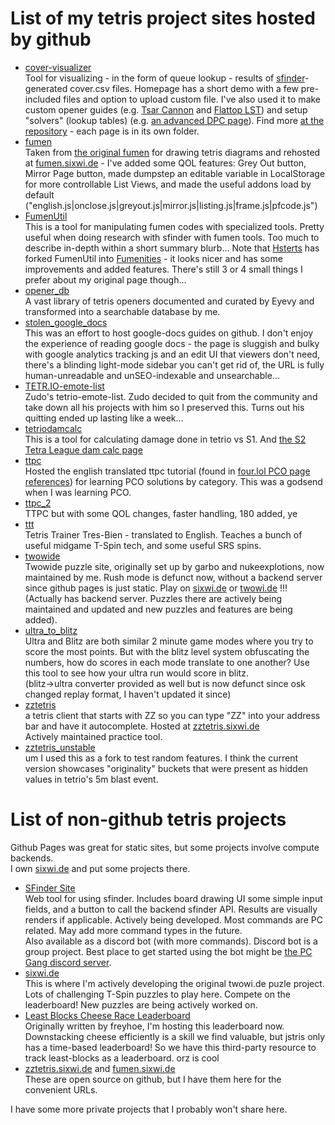 # List of my tetris project sites hosted by github

- [cover-visualizer](/cover-visualizer)  
    Tool for visualizing - in the form of queue lookup - results of [sfinder](https://github.com/knewjade/solution-finder)-generated cover.csv files. Homepage has a short demo with a few pre-included files and option to upload custom file. I've also used it to make custom opener guides (e.g. [Tsar Cannon](https://swng.github.io/cover-visualizer/tsar_cannon/) and [Flattop LST](https://swng.github.io/cover-visualizer/flattop_lst/)) and setup "solvers" (lookup tables) (e.g. [an advanced DPC page](https://swng.github.io/cover-visualizer/dpc_4/)). Find more [at the repository](https://github.com/swng/cover-visualizer) - each page is in its own folder.
- [fumen](/fumen)  
    Taken from [the original fumen](https://fumen.zui.jp/) for drawing tetris diagrams and rehosted at [fumen.sixwi.de](https://fumen.sixwi.de/) - I've added some QOL features: Grey Out button, Mirror Page button, made dumpstep an editable variable in LocalStorage for more controllable List Views, and made the useful addons load by default ("english.js|onclose.js|greyout.js|mirror.js|listing.js|frame.js|pfcode.js")
- [FumenUtil](/FumenUtil)  
    This is a tool for manipulating fumen codes with specialized tools. Pretty useful when doing research with sfinder with fumen tools. Too much to describe in-depth within a short summary blurb... Note that [Hsterts](https://github.com/hsterts) has forked FumenUtil into [Fumenities](https://hsterts.github.io/Fumenities/) - it looks nicer and has some improvements and added features. There's still 3 or 4 small things I prefer about my original page though...
- [opener_db](/opener_db)  
    A vast library of tetris openers documented and curated by Eyevy and transformed into a searchable database by me.
- [stolen_google_docs](/stolen_google_docs)  
    This was an effort to host google-docs guides on github. I don't enjoy the experience of reading google docs - the page is sluggish and bulky with google analytics tracking js and an edit UI that viewers don't need, there's a blinding light-mode sidebar you can't get rid of, the URL is fully human-unreadable and unSEO-indexable and unsearchable...
- [TETR.IO-emote-list](/TETR.IO-emote-list)  
    Zudo's tetrio-emote-list. Zudo decided to quit from the community and take down all his projects with him so I preserved this. Turns out his quitting ended up lasting like a week...
- [tetriodamcalc](/tetriodamcalc)  
    This is a tool for calculating damage done in tetrio vs S1. And [the S2 Tetra League dam calc page](https://swng.github.io/tetriodamcalc/s2/)
- [ttpc](/ttpc)  
    Hosted the english translated ttpc tutorial (found in [four.lol PCO page references](https://four.lol/perfect-clears/opener#see-also--references)) for learning PCO solutions by category. This was a godsend when I was learning PCO.
- [ttpc_2](/ttpc_2)  
    TTPC but with some QOL changes, faster handling, 180 added, ye
- [ttt](/ttt)  
    Tetris Trainer Tres-Bien - translated to English. Teaches a bunch of useful midgame T-Spin tech, and some useful SRS spins.
- [twowide](/twowide)  
    Twowide puzzle site, originally set up by garbo and nukeexplotions, now maintained by me. Rush mode is defunct now, without a backend server since github pages is just static. Play on [sixwi.de](https://sixwi.de/) or [twowi.de](https://twowi.de/) !!! (Actually has backend server. Puzzles there are actively being maintained and updated and new puzzles and features are being added).
- [ultra_to_blitz](/ultra_to_blitz)  
    Ultra and Blitz are both similar 2 minute game modes where you try to score the most points. But with the blitz level system obfuscating the numbers, how do scores in each mode translate to one another? Use this tool to see how your ultra run would score in blitz.  
    (blitz->ultra converter provided as well but is now defunct since osk changed replay format, I haven't updated it since)
- [zztetris](/zztetris)  
    a tetris client that starts with ZZ so you can type "ZZ" into your address bar and have it autocomplete. Hosted at [zztetris.sixwi.de](https://zztetris.sixwi.de/)  
    Actively maintained practice tool.
- [zztetris_unstable](/zztetris_unstable)  
    um I used this as a fork to test random features. I think the current version showcases "originality" buckets that were present as hidden values in tetrio's 5m blast event.

# List of non-github tetris projects

Github Pages was great for static sites, but some projects involve compute backends.  
I own [sixwi.de](https://sixwi.de/) and put some projects there.

- [SFinder Site](https://sfinder.sixwi.de/)  
    Web tool for using sfinder. Includes board drawing UI some simple input fields, and a button to call the backend sfinder API. Results are visually renders if applicable. Actively being developed. Most commands are PC related. May add more command types in the future.  
    Also available as a discord bot (with more commands). Discord bot is a group project. Best place to get started using the bot might be [the PC Gang discord server](https://discord.gg/HQ3aJM7TJw).
- [sixwi.de](https://sixwi.de/)  
    This is where I'm actively developing the original twowi.de puzle project. Lots of challenging T-Spin puzzles to play here. Compete on the leaderboard! New puzzles are being actively worked on.
- [Least Blocks Cheese Race Leaderboard](https://cheese.sixwi.de/)  
    Originally written by freyhoe, I'm hosting this leaderboard now. Downstacking cheese efficiently is a skill we find valuable, but jstris only has a time-based leaderboard! So we have this third-party resource to track least-blocks as a leaderboard. orz is cool
- [zztetris.sixwi.de](https://zztetris.sixwi.de/) and [fumen.sixwi.de](https://fumen.sixwi.de/)  
    These are open source on github, but I have them here for the convenient URLs.

I have some more private projects that I probably won't share here.
